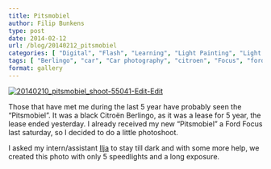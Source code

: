 ```yaml
---
title: Pitsmobiel
author: Filip Bunkens
type: post
date: 2014-02-12
url: /blog/20140212_pitsmobiel
categories: [ "Digital", "Flash", "Learning", "Light Painting", "Light Painting", "Lighting", "Personal", "Photography", "Product", "Projects", "Strobist", "Test shoot"]
tags: [ "Berlingo", "car", "Car photography", "citroen", "Focus", "ford", "speedlights", "strobist"]
format: gallery
---
```

[<img src="/images/blogposts/20140210_pitsmobiel_shoot-55041.jpg" alt="20140210_pitsmobiel_shoot-55041-Edit-Edit" class="alignnone size-large wp-image-972" />][1]

Those that have met me during the last 5 year have probably seen the &#8220;Pitsmobiel&#8221;. It was a black Citro&euml;n Berlingo, as it was a lease for 5 year, the lease ended yesterday. I already received my new &#8220;Pitsmobiel&#8221; a Ford Focus last saturday, so I decided to do a little photoshoot. 

I asked my intern/assistant <a href="https://www.facebook.com/Ilja.Vladimirovitsj.Photography" title="Ilja Vladimirovitsj Photography on Facebook" rel="contact met friend">Ilja</a> to stay till dark and with some more help, we created this photo with only 5 speedlights and a long exposure.

 [1]: /images/blogposts/20140210_pitsmobiel_shoot-55041.jpg